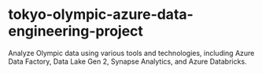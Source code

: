 # tokyo-olympic-azure-data-engineering-project
Analyze Olympic data using various tools and technologies, including Azure Data Factory, Data Lake Gen 2, Synapse Analytics, and Azure Databricks.